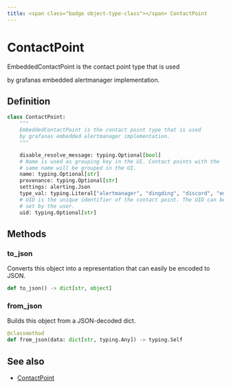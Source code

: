 ```yaml
---
title: <span class="badge object-type-class"></span> ContactPoint
---
```

# <span class="badge object-type-class"></span> ContactPoint

EmbeddedContactPoint is the contact point type that is used

by grafanas embedded alertmanager implementation.

## Definition

```python
class ContactPoint:
    """
    EmbeddedContactPoint is the contact point type that is used
    by grafanas embedded alertmanager implementation.
    """

    disable_resolve_message: typing.Optional[bool]
    # Name is used as grouping key in the UI. Contact points with the
    # same name will be grouped in the UI.
    name: typing.Optional[str]
    provenance: typing.Optional[str]
    settings: alerting.Json
    type_val: typing.Literal["alertmanager", "dingding", "discord", "email", "googlechat", "kafka", "line", "opsgenie", "pagerduty", "pushover", "sensugo", "slack", "teams", "telegram", "threema", "victorops", "webhook", "wecom"]
    # UID is the unique identifier of the contact point. The UID can be
    # set by the user.
    uid: typing.Optional[str]
```
## Methods

### <span class="badge object-method"></span> to_json

Converts this object into a representation that can easily be encoded to JSON.

```python
def to_json() -> dict[str, object]
```

### <span class="badge object-method"></span> from_json

Builds this object from a JSON-decoded dict.

```python
@classmethod
def from_json(data: dict[str, typing.Any]) -> typing.Self
```

## See also

 * <span class="badge builder"></span> [ContactPoint](./builder-ContactPoint.md)
